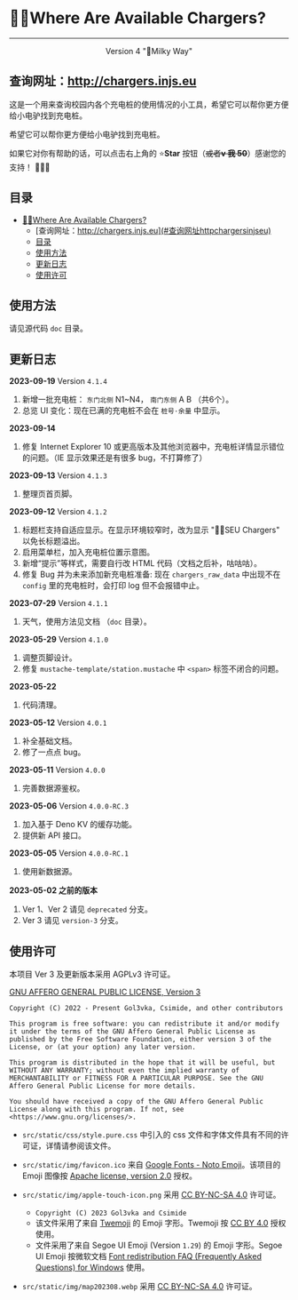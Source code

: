 # :electric_plug::rage:Where Are Available Chargers?

---

<p align="center">Version 4 "🌌Milky Way"</p>

## 查询网址：<http://chargers.injs.eu>

这是一个用来查询校园内各个充电桩的使用情况的小工具，希望它可以帮你更方便给小电驴找到充电桩。

希望它可以帮你更方便给小电驴找到充电桩。

如果它对你有帮助的话，可以点击右上角的 :star:**Star** 按钮（~~或者**v 我
50**~~）感谢您的支持！ :tada::tada::tada:

## 目录

- [:electric_plug::rage:Where Are Available Chargers?](#electric_plugragewhere-are-available-chargers)
  - [查询网址：http://chargers.injs.eu](#查询网址httpchargersinjseu)
  - [目录](#目录)
  - [使用方法](#使用方法)
  - [更新日志](#更新日志)
  - [使用许可](#使用许可)

## 使用方法

请见源代码 `doc` 目录。

## 更新日志

**2023-09-19** Version `4.1.4`

1. 新增一批充电桩： `东门北侧` N1~N4， `南门东侧` A B  （共6个）。
2. 总览 UI 变化：现在已满的充电桩不会在 `桩号·余量` 中显示。

**2023-09-14**

1. 修复 Internet Explorer 10
   或更高版本及其他浏览器中，充电桩详情显示错位的问题。（IE 显示效果还是有很多
   bug，不打算修了）

**2023-09-13** Version `4.1.3`

1. 整理页首页脚。

**2023-09-12** Version `4.1.2`

1. 标题栏支持自适应显示。在显示环境较窄时，改为显示 ":electric_plug::rage:SEU
   Chargers" 以免长标题溢出。
2. 启用菜单栏，加入充电桩位置示意图。
3. 新增“提示”等样式，需要自行改 HTML 代码（文档之后补，咕咕咕）。
4. 修复 Bug 并为未来添加新充电桩准备: 现在 `chargers_raw_data` 中出现不在
   `config` 里的充电桩时，会打印 log 但不会报错中止。

**2023-07-29** Version `4.1.1`

1. 天气，使用方法见文档 （`doc` 目录）。

**2023-05-29** Version `4.1.0`

1. 调整页脚设计。
2. 修复 `mustache-template/station.mustache` 中 `<span>` 标签不闭合的问题。

**2023-05-22**

1. 代码清理。

**2023-05-12** Version `4.0.1`

1. 补全基础文档。
2. 修了一点点 bug。

**2023-05-11** Version `4.0.0`

1. 完善数据源鉴权。

**2023-05-06** Version `4.0.0-RC.3`

1. 加入基于 Deno KV 的缓存功能。
2. 提供新 API 接口。

**2023-05-05** Version `4.0.0-RC.1`

1. 使用新数据源。

**2023-05-02 之前的版本**<br />

1. Ver 1、Ver 2 请见 `deprecated` 分支。
2. Ver 3 请见 `version-3` 分支。

## 使用许可

本项目 Ver 3 及更新版本采用 AGPLv3 许可证。

[GNU AFFERO GENERAL PUBLIC LICENSE, Version 3](https://www.gnu.org/licenses/agpl-3.0.html)

```
Copyright (C) 2022 - Present Gol3vka, Csimide, and other contributors

This program is free software: you can redistribute it and/or modify it under the terms of the GNU Affero General Public License as published by the Free Software Foundation, either version 3 of the License, or (at your option) any later version.

This program is distributed in the hope that it will be useful, but WITHOUT ANY WARRANTY; without even the implied warranty of MERCHANTABILITY or FITNESS FOR A PARTICULAR PURPOSE. See the GNU Affero General Public License for more details.

You should have received a copy of the GNU Affero General Public License along with this program. If not, see <https://www.gnu.org/licenses/>.
```

- `src/static/css/style.pure.css` 中引入的 css
  文件和字体文件具有不同的许可证，详情请参阅该文件。

- `src/static/img/favicon.ico` 来自
  [Google Fonts - Noto Emoji](https://github.com/googlefonts/noto-emoji)。该项目的
  Emoji 图像按
  [Apache license, version 2.0](http://www.apache.org/licenses/LICENSE-2.0)
  授权。

- `src/static/img/apple-touch-icon.png` 采用
  [CC BY-NC-SA 4.0](https://creativecommons.org/licenses/by-nc-sa/4.0/) 许可证。

  - `Copyright (C) 2023 Gol3vka and Csimide`
  - 该文件采用了来自 [Twemoji](https://github.com/twitter/twemoji) 的 Emoji
    字形。Twemoji 按 [CC BY 4.0](https://creativecommons.org/licenses/by/4.0/)
    授权使用。
  - 文件采用了来自 Segoe UI Emoji (Version `1.29`) 的 Emoji 字形。Segoe UI Emoji
    按微软文档
    [Font redistribution FAQ (Frequently Asked Questions) for Windows](https://learn.microsoft.com/en-us/typography/fonts/font-faq)
    使用。

- `src/static/img/map202308.webp` 采用
  [CC BY-NC-SA 4.0](https://creativecommons.org/licenses/by-nc-sa/4.0/) 许可证。
